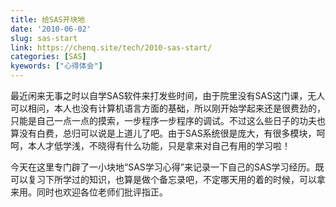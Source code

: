 ```yaml
---
title: 给SAS开块地
date: '2010-06-02'
slug: sas-start
link: https://chenq.site/tech/2010-sas-start/
categories: [SAS]
kyewords: ["心得体会"]
---
```


最近闲来无事之时以自学SAS软件来打发些时间，由于院里没有SAS这门课，无人可以相问，本人也没有计算机语言方面的基础，所以刚开始学起来还是很费劲的，只能是自己一点一点的摸索，一步程序一步程序的调试。不过这么些日子的功夫也算没有白费，总归可以说是上道儿了吧。由于SAS系统很是庞大，有很多模块，呵呵，本人才低学浅，不晓得有什么功能，只是拿来对自己有用的学习啦！

今天在这里专门辟了一小块地“SAS学习心得”来记录一下自己的SAS学习经历。既可以复习下所学过的知识，也算是做个备忘录吧，不定哪天用的着的时候，可以拿来用。同时也欢迎各位老师们批评指正。
